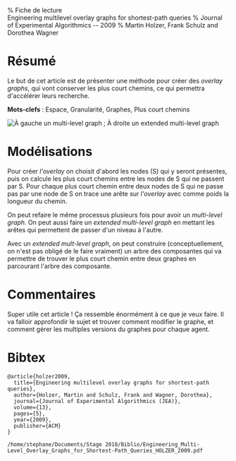 % Fiche de lecture  
Engineering multilevel overlay graphs for shortest-path queries
% Journal of Experimental Algorithmics -- 2009
% Martin Holzer, Frank Schulz and Dorothea Wagner

# Résumé

Le but de cet article est de présenter une méthode pour créer des _overlay
graphs_, qui vont conserver les plus court chemins, ce qui permettra d'accélérer
leurs recherche.

**Mots-clefs** : Espace, Granularité, Graphes, Plus court chemins

![À gauche un _multi-level graph_ ; À droite un _extended multi-level
graph_](holzer2009.png)

# Modélisations

Pour créer _l'overlay_ on choisit d'abord les nodes (S) qui y seront présentes,
puis on calcule les plus court chemins entre les nodes de S qui ne passent par
S. Pour chaque plus court chemin entre deux nodes de S qui ne passe pas par une
node de S on trace une arête sur _l'overlay_ avec comme poids la longueur du
chemin.

On peut refaire le même processus plusieurs fois pour avoir un _multi-level
graph_. On peut aussi faire un _extended multi-level graph_ en mettant les
arêtes qui permettent de passer d'un niveau à l'autre.

Avec un _extended mult-level graph_, on peut construire (conceptuellement, on
n'est pas obligé de le faire vraiment) un arbre des composantes qui va
permettre de trouver le plus court chemin entre deux graphes en parcourant
l'arbre des composante.

# Commentaires

Super utile cet article ! Ça ressemble énormément à ce que je veux faire.  Il
va falloir approfondir le sujet et trouver comment modifier le graphe, et
comment gérer les multiples versions du graphes pour chaque agent.

# Bibtex

```
@article{holzer2009,
  title={Engineering multilevel overlay graphs for shortest-path queries},
  author={Holzer, Martin and Schulz, Frank and Wagner, Dorothea},
  journal={Journal of Experimental Algorithmics (JEA)},
  volume={13},
  pages={5},
  year={2009},
  publisher={ACM}
}
```

```
/home/stephane/Documents/Stage 2018/Biblio/Engineering_Multi-Level_Overlay_Graphs_for_Shortest-Path_Queries_HOLZER_2009.pdf
```
